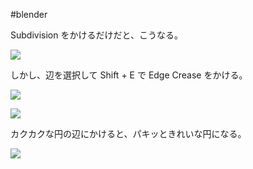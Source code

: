 #blender 

Subdivision をかけるだけだと、こうなる。

![](image-kmygm1th.png)

しかし、辺を選択して Shift + E で Edge Crease をかける。

![](image-kmygn2db.png)

![](image-kmygncmt.png)

カクカクな円の辺にかけると、パキッときれいな円になる。

![](image-kmygo0dg.png)
